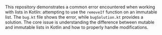 This repository demonstrates a common error encountered when working with lists in Kotlin: attempting to use the `removeIf` function on an immutable list. The `bug.kt` file shows the error, while `bugSolution.kt` provides a solution.  The core issue is understanding the difference between mutable and immutable lists in Kotlin and how to properly handle modifications.